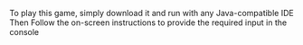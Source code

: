 To play this game, simply download it and run with any Java-compatible IDE
Then Follow the on-screen instructions to provide the required input in the console
